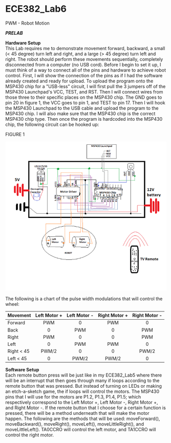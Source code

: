 ECE382_Lab6
===========

PWM - Robot Motion


__*PRELAB*__

__Hardware Setup__  
This Lab requires me to demonstrate movement forward, backward, a small (< 45 degree) turn left and right, and a large (> 45 degree) turn left and right. The robot should perform these movements sequentially, completely disconnected from a computer (no USB cord). Before I begin to set it up, I must think of a way to connect all of the pins and hardware to achieve robot control.  First, I will show the connection of the pins as if I had the software already created and ready for upload. To upload the program onto the MSP430 chip for a "USB-less" circuit, I will first pull the 3 jumpers off of the MSP430 Launchpad's VCC, TEST, and RST. Then I will connect wires from those three to their specific places on the MSP430 chip. The GND goes to pin 20 in figure 1, the VCC goes to pin 1, and TEST to pin 17. Then I will hook the MSP430 Launchpad to the USB cable and upload the program to the MSP430 chip. I will also make sure that the MSP430 chip is the correct MSP430 chip type. Then once the program is hardcoded into the MSP430 chip, the following circuit can be hooked up:

FIGURE 1

![](https://github.com/dustyweisner/ECE382_Lab6/blob/master/Images/HardwareSchematic.gif?raw=true)

The following is a chart of the pulse width modulations that will control the wheel:

|Movement|Left Motor +|Left Motor -|Right Motor +|Right Motor -|
|:--|:--:|:--:|:--:|:--:|
|Forward|PWM|0|PWM|0|
|Back|0|PWM|0|PWM|
|Right|PWM|0|0|PWM|
|Left|0|PWM|PWM|0|
|Right < 45|PWM/2|0|0|PWM/2|
|Left < 45|0|PWM/2|PWM/2|0|

__Software Setup__  
Each remote button press will be just like in my ECE382_Lab5 where there will be an interrupt that then goes through many if loops according to the remote button that was pressed. But instead of turning on LEDs or making an etch-a-sketch game, the if loops will control the motors. The MSP430 pins that I will use for the motors are P1.2, P1.3, P1.4, P1.5; which respectively correspond to the Left Motor +, Left Motor -, Right Motor +, and Right Motor -. If the remote button that I choose for a certain function is pressed, there will be a method underneath that will make the motor happen. The following are the methods that will be used: moveForward(), moveBackward(), moveRight(), moveLeft(), moveLittleRight(), and moveLittleLeft(). TA0CCRO will control the left motor, and TA1CCRO will control the right motor. 

